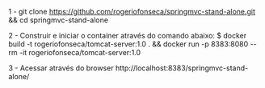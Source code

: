 1 - git clone https://github.com/rogeriofonseca/springmvc-stand-alone.git && cd springmvc-stand-alone

2 - Construir e iniciar o container através do comando abaixo:
$ docker build -t rogeriofonseca/tomcat-server:1.0 . && docker run -p 8383:8080 --rm -it rogeriofonseca/tomcat-server:1.0

3 - Acessar através do browser http://localhost:8383/springmvc-stand-alone/
